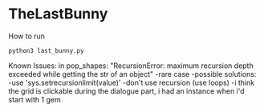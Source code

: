 # TheLastBunny

How to run

```
python3 last_bunny.py
```


Known Issues:
in pop_shapes: "RecursionError: maximum recursion depth exceeded while getting the str of an object"
	-rare case
	-possible solutions: -use 'sys.setrecursionlimit(value)'
						 -don't use recursion (use loops)
	-i think the grid is clickable during the dialogue part, i had an instance when i'd start with 1 gem
